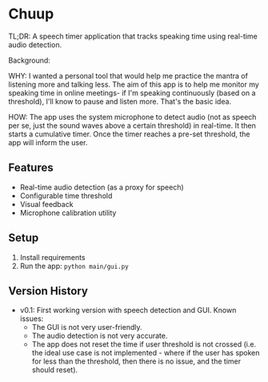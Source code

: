 # Chuup

TL;DR: A speech timer application that tracks speaking time using real-time audio detection.

Background: 

WHY: I wanted a personal tool that would help me practice the mantra of listening more and talking less. The aim of this app is to help me monitor my speaking time in online meetings- if I'm speaking continuously (based on a threshold), I'll know to pause and listen more. That's the basic idea.

HOW: The app uses the system microphone to detect audio (not as speech per se, just the sound waves above a certain threshold) in real-time. It then starts a cumulative timer. Once the timer reaches a pre-set threshold, the app will inform the user.

## Features
- Real-time audio detection (as a proxy for speech)
- Configurable time threshold
- Visual feedback
- Microphone calibration utility

## Setup
1. Install requirements
2. Run the app: `python main/gui.py`

## Version History
- v0.1: First working version with speech detection and GUI. Known issues:
    - The GUI is not very user-friendly.
    - The audio detection is not very accurate.
    - The app does not reset the time if user threshold is not crossed (i.e. the ideal use case is not implemented - where if the user has spoken for less than the threshold, then there is no issue, and the timer should reset).
